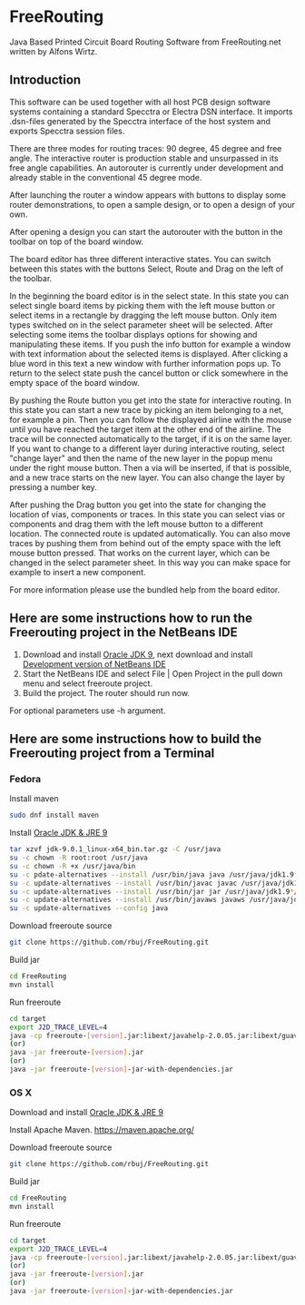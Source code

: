 # FreeRouting

Java Based Printed Circuit Board Routing Software from FreeRouting.net written by Alfons Wirtz.

## Introduction

This software can be used together with all host PCB design software systems containing a standard Specctra or Electra DSN interface. It imports .dsn-files generated by the Specctra interface of the host system and exports Specctra session files.

There are three modes for routing traces: 90 degree, 45 degree and free angle. The interactive router is production stable and unsurpassed in its free angle capabilities. An autorouter is currently under development and already stable in the conventional 45 degree mode.

After launching the router a window appears with buttons to display some router demonstrations, to open a sample design, or to open a design of your own.

After opening a design you can start the autorouter with the button in the toolbar on top of the board window.

The board editor has three different interactive states. You can switch between this states with the buttons Select, Route and Drag on the left of the toolbar.

In the beginning the board editor is in the select state. In this state you can select single board items by picking them with the left mouse button or select items in a rectangle by dragging the left mouse button. Only item types switched on in the select parameter sheet will be selected. After selecting some items the toolbar displays options for showing and manipulating these items. If you push the info button for example a window with text information about the selected items is displayed. After clicking a blue word in this text a new window with further information pops up. To return to the select state push the cancel button or click somewhere in the empty space of the board window.

By pushing the Route button you get into the state for interactive routing. In this state you can start a new trace by picking an item belonging to a net, for example a pin. Then you can follow the displayed airline with the mouse until you have reached the target item at the other end of the airline. The trace will be connected automatically to the target, if it is on the same layer. If you want to change to a different layer during interactive routing, select "change layer" and then the name of the new layer in the popup menu under the right mouse button. Then a via will be inserted, if that is possible, and a new trace starts on the new layer. You can also change the layer by pressing a number key.

After pushing the Drag button you get into the state for changing the location of vias, components or traces. In this state you can select vias or components and drag them with the left mouse button to a different location. The connected route is updated automatically. You can also move traces by pushing them from behind out of the empty space with the left mouse button pressed. That works on the current layer, which can be changed in the select parameter sheet. In this way you can make space for example to insert a new component.

For more information please use the bundled help from the board editor.


## Here are some instructions how to run the Freerouting project in the NetBeans IDE

1. Download and install [Oracle JDK 9](http://www.oracle.com/technetwork/java/javase/downloads/index.html), next download and install [Development version of NetBeans IDE](http://bits.netbeans.org/download/trunk/nightly/latest/)
2. Start the NetBeans IDE and select File | Open Project in the pull down menu and select freeroute project.
3. Build the project. The router should run now.

For optional parameters use -h argument.

## Here are some instructions how to build the Freerouting project from a Terminal

### Fedora

Install maven
```bash
sudo dnf install maven
```

Install [Oracle JDK & JRE 9](http://www.oracle.com/technetwork/java/javase/downloads/index.html)
```bash
tar xzvf jdk-9.0.1_linux-x64_bin.tar.gz -C /usr/java
su -c chown -R root:root /usr/java
su -c chown -R +x /usr/java/bin
su -c pdate-alternatives --install /usr/bin/java java /usr/java/jdk1.9*/bin/java 1065
su -c update-alternatives --install /usr/bin/javac javac /usr/java/jdk1.9*/bin/javac 1065
su -c update-alternatives --install /usr/bin/jar jar /usr/java/jdk1.9*/bin/jar 1065
su -c update-alternatives --install /usr/bin/javaws javaws /usr/java/jdk1.9*/bin/javaws 1065
su -c update-alternatives --config java
```

Download freeroute source
```bash
git clone https://github.com/rbuj/FreeRouting.git
```

Build jar
```bash
cd FreeRouting
mvn install
```

Run freeroute
```bash
cd target
export J2D_TRACE_LEVEL=4
java -cp freeroute-[version].jar:libext/javahelp-2.0.05.jar:libext/guava-24.1-jre.jar net.freerouting.freeroute.FreeRouting
(or)
java -jar freeroute-[version].jar
(or)
java -jar freeroute-[version]-jar-with-dependencies.jar
```

### OS X
Download and install [Oracle JDK & JRE 9](http://www.oracle.com/technetwork/java/javase/downloads/index.html)

Install Apache Maven. https://maven.apache.org/

Download freeroute source
```bash
git clone https://github.com/rbuj/FreeRouting.git
```

Build jar
```bash
cd FreeRouting
mvn install
```

Run freeroute
```bash
cd target
export J2D_TRACE_LEVEL=4
java -cp freeroute-[version].jar:libext/javahelp-2.0.05.jar:libext/guava-24.1-jre.jar net.freerouting.freeroute.FreeRouting
(or)
java -jar freeroute-[version].jar
(or)
java -jar freeroute-[version]-jar-with-dependencies.jar
```
